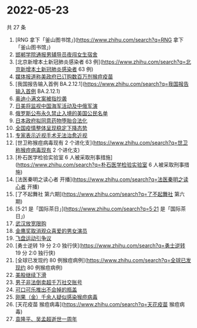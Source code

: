 # 2022-05-23

共 27 条

<!-- BEGIN ZHIHUSEARCH -->
<!-- 最后更新时间 Mon May 23 2022 17:13:58 GMT+0800 (China Standard Time) -->
1. [RNG 拿下「釜山图书馆」](https://www.zhihu.com/search?q=RNG 拿下「釜山图书馆」)
1. [邯郸学院通报男辅导员夜闯女生宿舍](https://www.zhihu.com/search?q=邯郸学院通报男辅导员夜闯女生宿舍)
1. [北京新增本土新冠肺炎感染者 63 例](https://www.zhihu.com/search?q=北京新增本土新冠肺炎感染者 63 例)
1. [媒体报道称美政府已订购数百万剂猴痘疫苗](https://www.zhihu.com/search?q=媒体报道称美政府已订购数百万剂猴痘疫苗)
1. [我国报告输入首例 BA.2.12.1](https://www.zhihu.com/search?q=我国报告输入首例 BA.2.12.1)
1. [奥迪小满文案被指抄袭](https://www.zhihu.com/search?q=奥迪小满文案被指抄袭)
1. [日美将监视中国海军活动及中俄军演](https://www.zhihu.com/search?q=日美将监视中国海军活动及中俄军演)
1. [俄罗斯公布永久禁止入境的美国公民名单](https://www.zhihu.com/search?q=俄罗斯公布永久禁止入境的美国公民名单)
1. [日本政府拟同意药物堕胎合法化](https://www.zhihu.com/search?q=日本政府拟同意药物堕胎合法化)
1. [全国疫情整体呈现稳定下降态势](https://www.zhihu.com/search?q=全国疫情整体呈现稳定下降态势)
1. [专家表示近视手术无法治愈近视](https://www.zhihu.com/search?q=专家表示近视手术无法治愈近视)
1. [世卫称猴痘病毒现有 2 个进化支](https://www.zhihu.com/search?q=世卫称猴痘病毒现有 2 个进化支)
1. [朴石医学检验实验室 6 人被采取刑事措施](https://www.zhihu.com/search?q=朴石医学检验实验室 6 人被采取刑事措施)
1. [法医秦明之读心者 开播](https://www.zhihu.com/search?q=法医秦明之读心者 开播)
1. [了不起舞社 第六期](https://www.zhihu.com/search?q=了不起舞社 第六期)
1. [5·21 是「国际茶日」](https://www.zhihu.com/search?q=5·21 是「国际茶日」)
1. [武汉放宽限购](https://www.zhihu.com/search?q=武汉放宽限购)
1. [金鹰奖取消观众喜爱的男女演员](https://www.zhihu.com/search?q=金鹰奖取消观众喜爱的男女演员)
1. [飞盘运动引争议](https://www.zhihu.com/search?q=飞盘运动引争议)
1. [勇士逆转 19 分 2:0 独行侠](https://www.zhihu.com/search?q=勇士逆转 19 分 2:0 独行侠)
1. [全球已发现约 80 例猴痘病例](https://www.zhihu.com/search?q=全球已发现约 80 例猴痘病例)
1. [美股继续下滑](https://www.zhihu.com/search?q=美股继续下滑)
1. [男子非法倒卖超千万社交账号](https://www.zhihu.com/search?q=男子非法倒卖超千万社交账号)
1. [可口可乐推出不会掉的瓶盖](https://www.zhihu.com/search?q=可口可乐推出不会掉的瓶盖)
1. [刚果（金）千余人疑似感染猴痘病毒](https://www.zhihu.com/search?q=刚果（金）千余人疑似感染猴痘病毒)
1. [天花疫苗 猴痘病毒](https://www.zhihu.com/search?q=天花疫苗 猴痘病毒)
1. [袁隆平、吴孟超逝世一周年](https://www.zhihu.com/search?q=袁隆平、吴孟超逝世一周年)
<!-- END ZHIHUSEARCH -->

